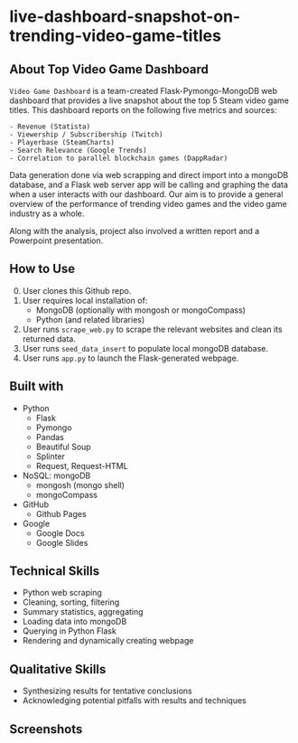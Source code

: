 # live-dashboard-snapshot-on-trending-video-game-titles

## About Top Video Game Dashboard

`Video Game Dashboard` is a team-created Flask-Pymongo-MongoDB web dashboard that provides a live snapshot about the top 5 Steam video game titles. This dashboard reports on the following five metrics and sources:

    - Revenue (Statista)
    - Viewership / Subscribership (Twitch)
    - Playerbase (SteamCharts)
    - Search Relevance (Google Trends)
    - Correlation to parallel blockchain games (DappRadar)

Data generation done via web scrapping and direct import into a mongoDB database, and a Flask web server app will be calling and graphing the data when a user interacts with our dashboard. Our aim is to provide a general overview of the performance of trending video games and the video game industry as a whole. 

Along with the analysis, project also involved a written report and a Powerpoint presentation.

## How to Use
0) User clones this Github repo.
1) User requires local installation of:
    - MongoDB (optionally with mongosh or mongoCompass)
    - Python (and related libraries)
2) User runs `scrape_web.py` to scrape the relevant websites and clean its returned data.
3) User runs `seed_data_insert` to populate local mongoDB database.
4) User runs `app.py` to launch the Flask-generated webpage.

## Built with
- Python
    - Flask
    - Pymongo
    - Pandas
    - Beautiful Soup
    - Splinter
    - Request, Request-HTML
- NoSQL: mongoDB
    - mongosh (mongo shell)
    - mongoCompass
- GitHub
    - Github Pages
- Google
    - Google Docs
    - Google Slides

## Technical Skills
- Python web scraping
- Cleaning, sorting, filtering
- Summary statistics, aggregating
- Loading data into mongoDB
- Querying in Python Flask
- Rendering and dynamically creating webpage

## Qualitative Skills
- Synthesizing results for tentative conclusions
- Acknowledging potential pitfalls with results and techniques

## Screenshots
